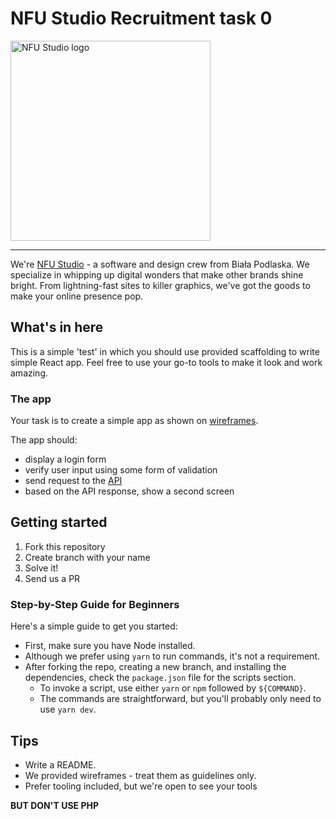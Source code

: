 # NFU Studio Recruitment task 0

<img src="https://res.cloudinary.com/dyuv3x8ly/image/upload/v1665135860/nfuBlog/mnikwzh3shwtiovcrmfl.png" height="320" alt="NFU Studio logo" />

---

We're [NFU Studio](https://nfustudio.com) - a software and design crew from Biała Podlaska. We specialize in whipping up digital wonders that make other brands shine bright. From lightning-fast sites to killer graphics, we've got the goods to make your online presence pop.

## What's in here

This is a simple 'test' in which you should use provided scaffolding to write simple React app.
Feel free to use your go-to tools to make it look and work amazing.

### The app

Your task is to create a simple app as shown on [wireframes](https://www.figma.com/file/EvYV7l0DhQsgiZI9cJ0OVc/NFU-Studio-Recruitment-Test-0?node-id=0%3A1&t=QizQaNFzwuHdU791-1).

The app should:

- display a login form
- verify user input using some form of validation
- send request to the [API](https://yesno.wtf/api)
- based on the API response, show a second screen

## Getting started

1. Fork this repository
2. Create branch with your name
3. Solve it!
4. Send us a PR

### Step-by-Step Guide for Beginners

Here's a simple guide to get you started:

- First, make sure you have Node installed.
- Although we prefer using `yarn` to run commands, it's not a requirement.
- After forking the repo, creating a new branch, and installing the dependencies, check the `package.json` file for the scripts section.
  - To invoke a script, use either `yarn` or `npm` followed by `${COMMAND}`.
  - The commands are straightforward, but you'll probably only need to use `yarn dev`.

## Tips

- Write a README.
- We provided wireframes - treat them as guidelines only.
- Prefer tooling included, but we're open to see your tools

**BUT DON'T USE PHP**
